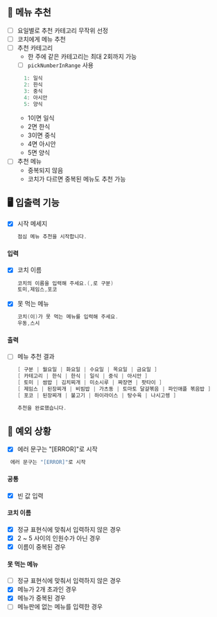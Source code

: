 ## 🌟 메뉴 추천

- [ ] 요일별로 추천 카테고리 무작위 선정
- [ ] 코치에게 메뉴 추천
- [ ] 추천 카테고리
    - 한 주에 같은 카테고리는 최대 2회까지 가능
    - [ ] `pickNumberInRange` 사용
  ```java
    1: 일식
    2: 한식
    3: 중식
    4: 아시안
    5: 양식
  ``` 
    - 1이면 일식
    - 2면 한식
    - 3이면 중식
    - 4면 아시안
    - 5면 양식
- [ ] 추천 메뉴
    - 중복되지 않음
    - 코치가 다르면 중복된 메뉴도 추천 가능

## 🖥 입출력 기능

- [x] 시작 메세지

  ```java
  점심 메뉴 추천을 시작합니다.
  ```

#### 입력

- [x] 코치 이름

    ```java
    코치의 이름을 입력해 주세요.(,로 구분)
    토미,제임스,포코
    ```

- [x] 못 먹는 메뉴

    ```java
    코치(이)가 못 먹는 메뉴를 입력해 주세요.
    우동,스시
    ```

#### 출력

- [ ] 메뉴 추천 결과
  ```java
  [ 구분 | 월요일 | 화요일 | 수요일 | 목요일 | 금요일 ]
  [ 카테고리 | 한식 | 한식 | 일식 | 중식 | 아시안 ]
  [ 토미 | 쌈밥 | 김치찌개 | 미소시루 | 짜장면 | 팟타이 ]
  [ 제임스 | 된장찌개 | 비빔밥 | 가츠동 | 토마토 달걀볶음 | 파인애플 볶음밥 ]
  [ 포코 | 된장찌개 | 불고기 | 하이라이스 | 탕수육 | 나시고렝 ]
  
  추천을 완료했습니다.
  ```

## 👾 예외 상황

- [x]  에러 문구는 "[ERROR]"로 시작
  ```java
   에러 문구는 "[ERROR]"로 시작
  ```

#### 공통

- [x] 빈 값 입력

#### 코치 이름

- [x] 정규 표현식에 맞춰서 입력하지 않은 경우
- [x] 2 ~ 5 사이의 인원수가 아닌 경우
- [x] 이름이 중복된 경우

#### 못 먹는 메뉴

- [ ] 정규 표현식에 맞춰서 입력하지 않은 경우
- [x] 메뉴가 2개 초과인 경우
- [x] 메뉴가 중복된 경우
- [ ] 메뉴판에 없는 메뉴를 입력한 경우